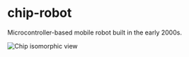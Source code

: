 # chip-robot
Microcontroller-based mobile robot built in the early 2000s.

![Chip isomorphic view](https://github.com/RyanDellana/chip-robot/blob/master/CHIP2_10_02.jpg)

